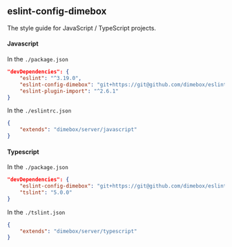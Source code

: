 
## eslint-config-dimebox

The style guide for JavaScript / TypeScript projects.

#### Javascript

In the `./package.json`

```json
"devDependencies": {
	"eslint": "^3.19.0",
	"eslint-config-dimebox": "git+https://git@github.com/dimebox/eslint-config-dimebox.git",
	"eslint-plugin-import": "^2.6.1"
}
```

In the `./eslintrc.json`

```json
{
	"extends": "dimebox/server/javascript"
}
```

#### Typescript

In the `./package.json`

```json
"devDependencies": {
	"eslint-config-dimebox": "git+https://git@github.com/dimebox/eslint-config-dimebox.git",
	"tslint": "5.0.0"
}
```

In the `./tslint.json`

```json
{
	"extends": "dimebox/server/typescript"
}
```
